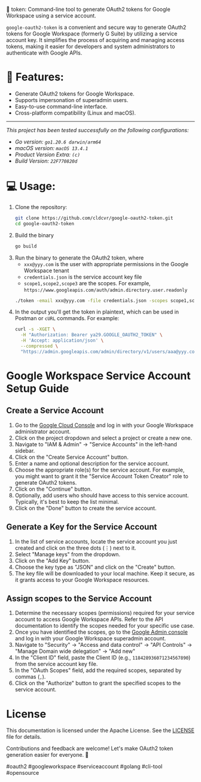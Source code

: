 🔐 token: Command-line tool to generate OAuth2 tokens for Google Workspace using a service account.

`google-oauth2-token` is a convenient and secure way to generate OAuth2 tokens for Google Workspace (formerly G Suite) by utilizing a service account key. It simplifies the process of acquiring and managing access tokens, making it easier for developers and system administrators to authenticate with Google APIs.

# 🚀 Features:
- Generate OAuth2 tokens for Google Workspace.
- Supports impersonation of superadmin users.
- Easy-to-use command-line interface.
- Cross-platform compatibility (Linux and macOS).

---

_This project has been tested successfully on the following configurations:_

- _Go version: `go1.20.6 darwin/arm64`_
- _macOS version: `macOS 13.4.1`_
- _Product Version Extra: `(c)`_
- _Build Version: `22F770820d`_

# 💻 Usage:
1. Clone the repository:
    ```bash
    git clone https://github.com/cldcvr/google-oauth2-token.git
    cd google-oauth2-token
    ```
2. Build the binary
    ```bash
    go build
    ```
3. Run the binary to generate the OAuth2 token, where
    - `xxx@yyy.com` is the user with appropriate permissions in the Google Workspace tenant
    - `credentials.json` is the service account key file
    - `scope1,scope2,scope3` are the scopes. For example, `https://www.googleapis.com/auth/admin.directory.user.readonly`
    ```bash
    ./token -email xxx@yyy.com -file credentials.json -scopes scope1,scope2,scope3
    ```
4. In the output you'll get the token in plaintext, which can be used in Postman or `cURL` commands. For example:
    ```bash
    curl -s -XGET \
      -H "Authorization: Bearer ya29.GOOGLE_OAUTH2_TOKEN" \
      -H 'Accept: application/json' \
      --compressed \
      "https://admin.googleapis.com/admin/directory/v1/users/aaa@yyy.com?projection=full"
    ```

# Google Workspace Service Account Setup Guide

## Create a Service Account

1. Go to the [Google Cloud Console](https://console.cloud.google.com/) and log in with your Google Workspace administrator account.
2. Click on the project dropdown and select a project or create a new one.
3. Navigate to "IAM & Admin" -> "Service Accounts" in the left-hand sidebar.
4. Click on the "Create Service Account" button.
5. Enter a name and optional description for the service account.
6. Choose the appropriate role(s) for the service account. For example, you might want to grant it the "Service Account Token Creator" role to generate OAuth2 tokens.
7. Click on the "Continue" button.
8. Optionally, add users who should have access to this service account. Typically, it's best to keep the list minimal.
9. Click on the "Done" button to create the service account.

## Generate a Key for the Service Account

1. In the list of service accounts, locate the service account you just created and click on the three dots (⋮) next to it.
2. Select "Manage keys" from the dropdown.
3. Click on the "Add Key" button.
4. Choose the key type as "JSON" and click on the "Create" button.
5. The key file will be downloaded to your local machine. Keep it secure, as it grants access to your Google Workspace resources.

## Assign scopes to the Service Account

1. Determine the necessary scopes (permissions) required for your service account to access Google Workspace APIs. Refer to the API documentation to identify the scopes needed for your specific use case.
2. Once you have identified the scopes, go to the [Google Admin console](https://admin.google.com/) and log in with your Google Workspace superadmin account.
3. Navigate to "Security" -> "Access and data control" -> "API Controls" -> "Manage Domain wide delegation" -> "Add new"
4. In the "Client ID" field, paste the Client ID (e.g., `118428936071234567890`) from the service account key file.
5. In the "OAuth Scopes" field, add the required scopes, separated by commas (`,`).
6. Click on the "Authorize" button to grant the specified scopes to the service account.

# License
This documentation is licensed under the Apache License. See the [LICENSE](LICENSE) file for details.

Contributions and feedback are welcome! Let's make OAuth2 token generation easier for everyone. 🌟

#oauth2 #googleworkspace #serviceaccount #golang #cli-tool #opensource
